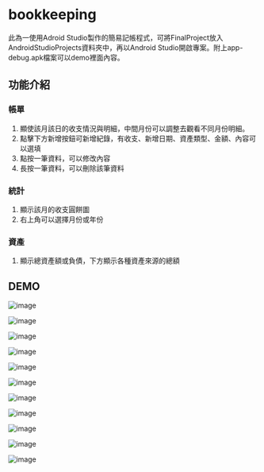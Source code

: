 # bookkeeping
此為一使用Adroid Studio製作的簡易記帳程式，可將FinalProject放入AndroidStudioProjects資料夾中，再以Android Studio開啟專案。附上app-debug.apk檔案可以demo裡面內容。

## 功能介紹
### 帳單
1. 顯使該月該日的收支情況與明細，中間月份可以調整去觀看不同月份明細。
2. 點擊下方新增按鈕可新增紀錄，有收支、新增日期、資產類型、金額、內容可以選填
3. 點按一筆資料，可以修改內容
4. 長按一筆資料，可以刪除該筆資料
### 統計
1. 顯示該月的收支圓餅圖
2. 右上角可以選擇月份或年份
### 資產
1. 顯示總資產額或負債，下方顯示各種資產來源的總額

## DEMO
![image](https://user-images.githubusercontent.com/70078018/139629319-08ea5216-a7f4-4f1a-8052-f4c42ffc0750.png)

![image](https://user-images.githubusercontent.com/70078018/139629330-58d3f7e9-45e4-44fd-a6e7-de0ef00751b6.png)

![image](https://user-images.githubusercontent.com/70078018/139629352-1db2e3ed-ee8f-4d31-9d6f-49a1a3ff4c39.png)

![image](https://user-images.githubusercontent.com/70078018/139629386-7831665e-2cad-442c-a3cf-ec0c28a5553b.png)

![image](https://user-images.githubusercontent.com/70078018/139629406-88a97dc9-fd71-4b06-b374-b64e24f0ecbd.png)

![image](https://user-images.githubusercontent.com/70078018/139629418-e8c6c3ab-b013-492a-8959-d8c256b927e6.png)

![image](https://user-images.githubusercontent.com/70078018/139629436-1bf8e703-de78-4114-b695-5f25453fc0c6.png)

![image](https://user-images.githubusercontent.com/70078018/139629456-95bec5ab-093a-4b0c-9db1-d44f4f0782ae.png)

![image](https://user-images.githubusercontent.com/70078018/139629490-46b3ebdd-84c6-4b2c-bb47-e709b171e152.png)

![image](https://user-images.githubusercontent.com/70078018/139629506-d212f435-f21e-4cb7-bbc9-63720e3fea26.png)

![image](https://user-images.githubusercontent.com/70078018/139629548-c8063d3c-9dfa-42f0-9e82-4e4c73f43b35.png)

